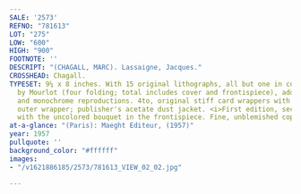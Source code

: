 ```yaml
---
SALE: '2573'
REFNO: "781613"
LOT: "275"
LOW: "600"
HIGH: "900"
FOOTNOTE: ''
DESCRIPT: "(CHAGALL, MARC). Lassaigne, Jacques."
CROSSHEAD: Chagall.
TYPESET: 9¼ x 8 inches. With 15 original lithographs, all but one in color, printed
  by Mourlot (four folding; total includes cover and frontispiece), additional color
  and monochrome reproductions. 4to, original stiff card wrappers with lithographed
  outer wrapper; publisher's acetate dust jacket. <i>First edition, second issue</i>
  with the uncolored bouquet in the frontispiece. Fine, unblemished copy.
at-a-glance: "(Paris): Maeght Editeur, (1957)"
year: 1957
pullquote: ''
background_color: "#ffffff"
images:
- "/v1621886185/2573/781613_VIEW_02_02.jpg"

---
```


